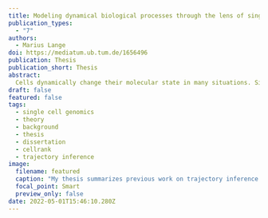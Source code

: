 ```yaml
---
title: Modeling dynamical biological processes through the lens of single-cell genomics
publication_types:
  - "7"
authors:
  - Marius Lange
doi: https://mediatum.ub.tum.de/1656496
publication: Thesis
publication_short: Thesis
abstract:
  Cells dynamically change their molecular state in many situations. Single-cell assays allow us to describe this state with unprecedented resolution; however, cells are destroyed upon sequencing, making it difficult to study continuous processes. This difficulty has fueled the development of mathematical methods that use ensembles of cells to reconstruct latent trajectories. In this thesis, we present new approaches for trajectory reconstruction which build on recent experimental innovations.
draft: false
featured: false
tags:
  - single cell genomics
  - theory
  - background
  - thesis
  - dissertation
  - cellrank
  - trajectory inference
image:
  filename: featured
  caption: "My thesis summarizes previous work on trajectory inference from single cell genomics data and introduces new methods that incorporate additional data modalities, including RNA velocity and lineage tracing information."
  focal_point: Smart
  preview_only: false
date: 2022-05-01T15:46:10.280Z
---
```

